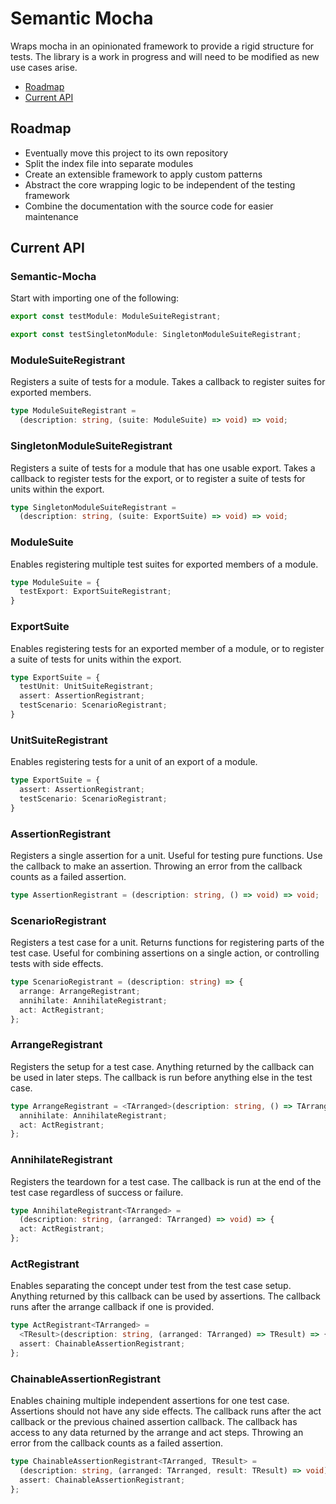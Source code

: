 # Semantic Mocha

Wraps mocha in an opinionated framework to provide a rigid structure for tests.
The library is a work in progress and will need to be modified as new use cases arise.

- [Roadmap](#roadmap)
- [Current API](#current-api)

## Roadmap

- Eventually move this project to its own repository
- Split the index file into separate modules
- Create an extensible framework to apply custom patterns
- Abstract the core wrapping logic to be independent of the testing framework
- Combine the documentation with the source code for easier maintenance

## Current API

### Semantic-Mocha

Start with importing one of the following:

```ts
export const testModule: ModuleSuiteRegistrant;

export const testSingletonModule: SingletonModuleSuiteRegistrant;
```

### ModuleSuiteRegistrant

Registers a suite of tests for a module. Takes a callback to register suites for exported members.

```ts
type ModuleSuiteRegistrant =
  (description: string, (suite: ModuleSuite) => void) => void;

```

### SingletonModuleSuiteRegistrant

Registers a suite of tests for a module that has one usable export.
Takes a callback to register tests for the export,
or to register a suite of tests for units within the export.

```ts
type SingletonModuleSuiteRegistrant =
  (description: string, (suite: ExportSuite) => void) => void;
```

### ModuleSuite

Enables registering multiple test suites for exported members of a module.

```ts
type ModuleSuite = {
  testExport: ExportSuiteRegistrant;
}
```

### ExportSuite

Enables registering tests for an exported member of a module,
or to register a suite of tests for units within the export.

```ts
type ExportSuite = {
  testUnit: UnitSuiteRegistrant;
  assert: AssertionRegistrant;
  testScenario: ScenarioRegistrant;
}
```

### UnitSuiteRegistrant

Enables registering tests for a unit of an export of a module.

```ts
type ExportSuite = {
  assert: AssertionRegistrant;
  testScenario: ScenarioRegistrant;
}
```

### AssertionRegistrant

Registers a single assertion for a unit. Useful for testing pure functions.
Use the callback to make an assertion. Throwing an error from the callback counts as a failed assertion.

```ts
type AssertionRegistrant = (description: string, () => void) => void;
```

### ScenarioRegistrant

Registers a test case for a unit. Returns functions for registering parts of the test case.
Useful for combining assertions on a single action, or controlling tests with side effects.

```ts
type ScenarioRegistrant = (description: string) => {
  arrange: ArrangeRegistrant;
  annihilate: AnnihilateRegistrant;
  act: ActRegistrant;
};
```

### ArrangeRegistrant

Registers the setup for a test case.
Anything returned by the callback can be used in later steps.
The callback is run before anything else in the test case.

```ts
type ArrangeRegistrant = <TArranged>(description: string, () => TArranged) => {
  annihilate: AnnihilateRegistrant;
  act: ActRegistrant;
};
```

### AnnihilateRegistrant

Registers the teardown for a test case.
The callback is run at the end of the test case regardless of success or failure.

```ts
type AnnihilateRegistrant<TArranged> =
  (description: string, (arranged: TArranged) => void) => {
  act: ActRegistrant;
};
```

### ActRegistrant

Enables separating the concept under test from the test case setup.
Anything returned by this callback can be used by assertions.
The callback runs after the arrange callback if one is provided.

```ts
type ActRegistrant<TArranged> =
  <TResult>(description: string, (arranged: TArranged) => TResult) => {
  assert: ChainableAssertionRegistrant;
};
```

### ChainableAssertionRegistrant

Enables chaining multiple independent assertions for one test case.
Assertions should not have any side effects.
The callback runs after the act callback or the previous chained assertion callback.
The callback has access to any data returned by the arrange and act steps.
Throwing an error from the callback counts as a failed assertion.

```ts
type ChainableAssertionRegistrant<TArranged, TResult> =
  (description: string, (arranged: TArranged, result: TResult) => void) => {
  assert: ChainableAssertionRegistrant;
};
```
